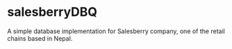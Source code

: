 # salesberryDBQ
A simple database implementation for Salesberry company, one of the retail chains based in Nepal.
